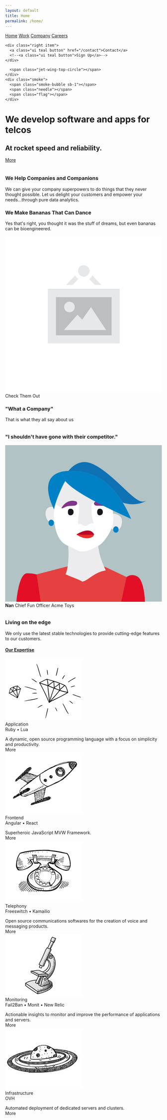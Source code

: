 ```yaml
---
layout: default
title: Home
permalink: /home/
---
```



<div class="voxbox ui vertical masthead center aligned segment inverted">                                  
<div class="ui container">        

  <div class="ui large secondary pointing menu inverted">
    <a class="toc item">
      <i class="voxbox sidebar icon"></i>
    </a>
    <a class="active item" href="/home">Home</a>
    <a class="item" href="/work">Work</a>
    <a class="item" href="/company">Company</a>
    <a class="item" href="/careers">Careers</a>   
    
    <div class="right item">
      <a class="ui teal button" href="/contact">Contact</a>
      <!--<a class="ui teal button">Sign Up</a>-->
    </div>
    
  </div>
</div>  



  <div class="ui text inverted container">
<div class="sceneWrap">
  <div class="jet-pack">
    <div class="jet-body">
      
      <span class="jet-wing-top-circle"></span>
    </div>
    <div class="smoke">
      <span class="smoke-bubble sb-1"></span>
      <span class="needle"></span>
      <span class="flag"></span>
    </div>
    
  </div>
</div>  
    <h1 class="ui inverted header">
      We develop software and apps for telcos 
    </h1>
    <h2>At rocket speed and reliability.</h2>
    <a class="ui huge grey button" href="/work">More<i class="right arrow icon"></i></a>
    <br/>
    <br/>
<!--    
<div class="ui four statistics">
  <div class="statistic">
    <div class="value">
      22
    </div>
    <div class="label">
      Saves
    </div>
  </div>
  <div class="statistic">
    <div class="text value">
      Three<br>
      Thousand
    </div>
    <div class="label">
      Signups
    </div>
  </div>
  <div class="statistic">
    <div class="value">
      <i class="plane icon"></i> 5
    </div>
    <div class="label">
      Flights
    </div>
  </div>
  <div class="statistic">
    <div class="value">
      <img src="/img/avatar/small/joe.jpg" class="ui circular inline image">
      42
    </div>
    <div class="label">
      Team Members
    </div>
  </div>
</div>   
-->
</div>

</div>

<div class="ui vertical stripe segment">
<div class="ui middle aligned stackable grid container">
  <div class="row">
    <div class="eight wide column">
      <h3 class="ui header">We Help Companies and Companions</h3>
      <p>We can give your company superpowers to do things that they never thought possible. Let us delight your customers and empower your needs...through pure data analytics.</p>
      <h3 class="ui header">We Make Bananas That Can Dance</h3>
      <p>Yes that's right, you thought it was the stuff of dreams, but even bananas can be bioengineered.</p>
    </div>
    <div class="six wide right floated column">
      <img src="/img/wireframe/white-image.png" class="ui large bordered rounded image">
    </div>
  </div>
  <div class="row">
    <div class="center aligned column">
      <a class="ui huge button">Check Them Out</a>
    </div>
  </div>
</div>
</div>


<div class="ui vertical stripe quote segment">
<div class="ui equal width stackable internally celled grid">
  <div class="center aligned row">  
    <div class="column">
      <h3>"What a Company"</h3>
      <p>That is what they all say about us</p>
    </div>
    <div class="column">
      <h3>"I shouldn't have gone with their competitor."</h3>
      <p>
        <img src="/img/avatar/nan.jpg" class="ui avatar image"> <b>Nan</b> Chief Fun Officer Acme Toys
      </p>
    </div>
  </div>
</div>
</div>

<div class="ui vertical stripe segment"> 
<div class="ui text container"> 
  <h3 class="ui header">Living on the edge</h3>
  <p>We only use the latest stable technologies to provide cutting-edge features to our customers.</p>
  <h4 class="ui horizontal header divider">
    <a href="#">Our Expertise</a>
  </h4>
  
                                  
                    
<div class="ui divided items">          
  
 <div class="item">
 <div class="image">
  <img src="/img/ruby.png">
</div>
<div class="content">
 <a class="header">Application</a>
 <div class="meta">
 <span>Ruby</span>
     <span>&#149;</span>
    <span>Lua</span>
 </div>
 <div class="description">
    <p></p>
  </div>
  <div class="extra">
    A dynamic, open source programming language with a focus on simplicity and productivity.
  </div>
   <div class="extra">
        <div class="ui tiny left floated teal button">
          More
          <i class="right chevron icon"></i>
        </div>    
  </div>    
</div>
 </div>       


<div class="item">
<div class="image">
  <img src="/img/rocket-big.png">
</div>
<div class="content">
  <a class="header">Frontend</a>
  <div class="meta">
    <span>Angular</span>
    <span>&#149;</span>
    <span>React</span>    
  </div>
  <div class="description">
    <p></p>
  </div>
  <div class="extra">
    Superheroic JavaScript MVW Framework.
  </div>
   <div class="extra">
        <div class="ui tiny left floated teal button">
          More
          <i class="right chevron icon"></i>
        </div>    
  </div>    
</div>
</div>         

   
<div class="item">
<div class="image">
  <img src="/img/phone.png">
</div>
<div class="content">
  <a class="header">Telephony</a>
  <div class="meta">
    <span>Freeswitch</span>
    <span>&#149;</span>
    <span>Kamailio</span>
  </div>
  <div class="description">
    <p></p>
  </div>
  <div class="extra">
    Open source communications softwares for the creation of voice and messaging products.
  </div>
   <div class="extra">
        <div class="ui tiny left floated teal button">
          More
          <i class="right chevron icon"></i>
        </div>    
  </div>    
</div>
</div>         

   
<div class="item">
<div class="image">
<img src="/img/microscope.png">
</div>
<div class="content">
<a class="header">Monitoring</a>
<div class="meta">
 <span>Fail2Ban</span>
 <span>&#149;</span>
 <span>Monit</span>
 <span>&#149;</span>
<span>New Relic</span>
</div>
<div class="description">
<p></p>
</div>
<div class="extra">
Actionable insights to monitor and improve the performance of applications and servers.
</div>
   <div class="extra">
        <div class="ui tiny left floated teal button">
          More
          <i class="right chevron icon"></i>
        </div>    
  </div>  
</div>
</div>

<div class="item">
<div class="image">
<img src="/img/planet.png">
</div>
<div class="content">
<a class="header">Infrastructure</a>
<div class="meta">
 <span>OVH</span>
</div>
<div class="description">
<p></p>
</div>
<div class="extra">
Automated deployment of dedicated servers and clusters.
</div>
   <div class="extra">
        <div class="ui tiny left floated teal button">
          More
          <i class="right chevron icon"></i>
        </div>    
  </div>  
</div>
</div>


</div>     

 </div>  
 </div>  
